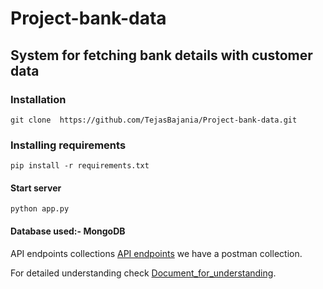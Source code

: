 # Project-bank-data

## System for fetching bank details with customer data


### Installation
```console
git clone  https://github.com/TejasBajania/Project-bank-data.git
```

### Installing requirements
```console
pip install -r requirements.txt
```

#### Start server
```console
python app.py
```

#### Database used:- MongoDB

API endpoints collections [API endpoints](https://github.com/TejasBajania/Project-bank-data/blob/main/Bankcalls.postman_collection.json) we have a postman collection.

For detailed understanding check [Document_for_understanding](https://github.com/TejasBajania/Project-bank-data/blob/main/Python%20Developer%20Assignment.pdf).


